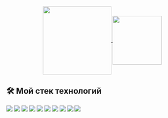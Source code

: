 <h3 align="center" class="heading-element" dir="auto">
  <a href="https://github.com/anuraghazra/convoychat">
    <img height=180 align="center" src="https://github-readme-stats.vercel.app/api/top-langs?username=ImTkN&layout=compact&langs_count=4&hide=javascript,css&theme=radical" />
  </a>
  <a href="https://github.com/anuraghazra/github-readme-stats">
    <img height=129 align="center" src="https://github-readme-stats.vercel.app/api?username=ImTkN&hide=stars,prs,issues,contribs&rank_icon=github&custom_title=My+GitHub+Stats&theme=radical" />
  </a>
</h3>

## 🛠 Мой стек технологий

<img src="https://img.shields.io/badge/python-black?style=for-the-badge&logo=python&logoColor=white" /> <img src="https://img.shields.io/badge/Django-black?style=for-the-badge&logo=django&logoColor=white" /> <img src="https://img.shields.io/badge/postgresql-black?style=for-the-badge&logo=postgresql&logoColor=white" /> <img src="https://img.shields.io/badge/sqlite-black?style=for-the-badge&logo=sqlite&logoColor=white" /> <img src="https://img.shields.io/badge/nginx-black?style=for-the-badge&logo=nginx&logoColor=white" /> <img src="https://img.shields.io/badge/gunicorn-black?style=for-the-badge&logo=gunicorn&logoColor=white" /> <img src="https://img.shields.io/badge/docker-black?style=for-the-badge&logo=docker&logoColor=white" /> <img src="https://img.shields.io/badge/git-black?style=for-the-badge&logo=git&logoColor=white" /> <img src="https://img.shields.io/badge/ubuntu-black?style=for-the-badge&logo=ubuntu&logoColor=white" /> <img src="https://img.shields.io/badge/postman-black?style=for-the-badge&logo=postman&logoColor=white" />
